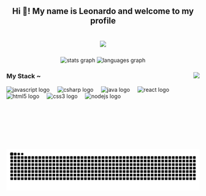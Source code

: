 <h2 align="center">Hi 👋! My name is Leonardo and welcome to my profile</h2>

###

<br clear="both">

<div align="center">
  <img height="400" src="https://cdnb.artstation.com/p/assets/images/images/022/514/153/large/pixel-jeff-grammeowster1.jpg?1575695279"  />
</div>

###

<div align="center">
  <img src="https://github-readme-stats.vercel.app/api?username=leonardoSilvaMelo&hide_title=false&hide_rank=false&show_icons=true&include_all_commits=true&count_private=true&disable_animations=false&theme=dracula&locale=en&hide_border=false" height="150" alt="stats graph"  />
  <img src="https://github-readme-stats.vercel.app/api/top-langs?username=leonardoSilvaMelo&locale=en&hide_title=false&layout=compact&card_width=320&langs_count=5&theme=dracula&hide_border=false" height="150" alt="languages graph"  />
</div>

###

<img align="right" height="200" src="https://cdnb.artstation.com/p/assets/images/images/021/188/673/original/pixel-jeff-meow-s-sushi-600.gif?1570717603"  />

###

<h3 align="left">My Stack ~</h3>

<div align="left">
  <img src="https://cdn.jsdelivr.net/gh/devicons/devicon/icons/javascript/javascript-original.svg" height="30" alt="javascript logo"  />
  <img width="12" />
  <img src="https://cdn.jsdelivr.net/gh/devicons/devicon/icons/csharp/csharp-original.svg" height="30" alt="csharp logo"  />
  <img width="12" />
  <img src="https://cdn.jsdelivr.net/gh/devicons/devicon/icons/java/java-original.svg" height="30" alt="java logo"  />
  <img width="12" />
  <img src="https://cdn.jsdelivr.net/gh/devicons/devicon/icons/react/react-original.svg" height="30" alt="react logo"  />
  <img width="12" />
  <img src="https://cdn.jsdelivr.net/gh/devicons/devicon/icons/html5/html5-original.svg" height="30" alt="html5 logo"  />
  <img width="12" />
  <img src="https://cdn.jsdelivr.net/gh/devicons/devicon/icons/css3/css3-original.svg" height="30" alt="css3 logo"  />
  <img width="12" />
  <img src="https://cdn.jsdelivr.net/gh/devicons/devicon/icons/nodejs/nodejs-original.svg" height="30" alt="nodejs logo"  />
</div>

###

<br clear="both">

<picture align="center">
  <source media="(prefers-color-scheme: dark)" srcset="https://raw.githubusercontent.com/leonardoSilvaMelo/leonardoSilvaMelo/output/github-contribution-grid-snake-dark.svg">
  <source media="(prefers-color-scheme: light)" srcset="https://raw.githubusercontent.com/leonardoSilvaMelo/leonardoSilvaMelo/output/github-contribution-grid-snake-dark.svg">
  <img align="center" alt="github contribution grid snake animation" src="https://raw.githubusercontent.com/leonardoSilvaMelo/leonardoSilvaMelo/output/github-contribution-grid-snake.svg">
</picture>

###
